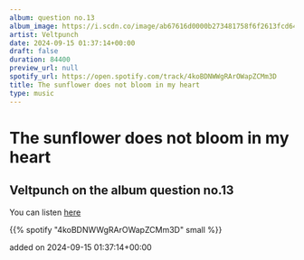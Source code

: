 ```yaml
---
album: question no.13
album_image: https://i.scdn.co/image/ab67616d0000b273481758f6f2613fcd644ffc38
artist: Veltpunch
date: 2024-09-15 01:37:14+00:00
draft: false
duration: 84400
preview_url: null
spotify_url: https://open.spotify.com/track/4koBDNWWgRArOWapZCMm3D
title: The sunflower does not bloom in my heart
type: music
---
```



# The sunflower does not bloom in my heart

## Veltpunch on the album question no.13

You can listen [here](https://open.spotify.com/track/4koBDNWWgRArOWapZCMm3D)

{{% spotify "4koBDNWWgRArOWapZCMm3D" small %}}

added on 2024-09-15 01:37:14+00:00